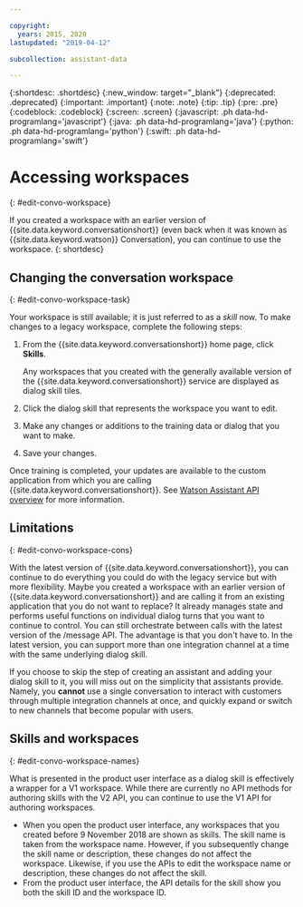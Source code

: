 ```yaml
---

copyright:
  years: 2015, 2020
lastupdated: "2019-04-12"

subcollection: assistant-data

---
```


{:shortdesc: .shortdesc}
{:new_window: target="_blank"}
{:deprecated: .deprecated}
{:important: .important}
{:note: .note}
{:tip: .tip}
{:pre: .pre}
{:codeblock: .codeblock}
{:screen: .screen}
{:javascript: .ph data-hd-programlang='javascript'}
{:java: .ph data-hd-programlang='java'}
{:python: .ph data-hd-programlang='python'}
{:swift: .ph data-hd-programlang='swift'}

# Accessing workspaces
{: #edit-convo-workspace}

If you created a workspace with an earlier version of {{site.data.keyword.conversationshort}} (even back when it was known as {{site.data.keyword.watson}} Conversation), you can continue to use the workspace.
{: shortdesc}

## Changing the conversation workspace
{: #edit-convo-workspace-task}

Your workspace is still available; it is just referred to as a *skill* now. To make changes to a legacy workspace, complete the following steps:

1.  From the {{site.data.keyword.conversationshort}} home page, click **Skills**.

    Any workspaces that you created with the generally available version of the {{site.data.keyword.conversationshort}} service are displayed as dialog skill tiles.
1.  Click the dialog skill that represents the workspace you want to edit.
1.  Make any changes or additions to the training data or dialog that you want to make.
1.  Save your changes.

Once training is completed, your updates are available to the custom application from which you are calling {{site.data.keyword.conversationshort}}. See [Watson Assistant API overview](/docs/services/assistant-data?topic=assistant-data-api-overview) for more information.

## Limitations
{: #edit-convo-workspace-cons}

With the latest version of {{site.data.keyword.conversationshort}}, you can continue to do everything you could do with the legacy service but with more flexibility. Maybe you created a workspace with an earlier version of {{site.data.keyword.conversationshort}} and are calling it from an existing application that you do not want to replace? It already manages state and performs useful functions on individual dialog turns that you want to continue to control. You can still orchestrate between calls with the latest version of the /message API. The advantage is that you don't have to. In the latest version, you can support more than one integration channel at a time with the same underlying dialog skill.

If you choose to skip the step of creating an assistant and adding your dialog skill to it, you will miss out on the simplicity that assistants provide. Namely, you **cannot** use a single conversation to interact with customers through multiple integration channels at once, and quickly expand or switch to new channels that become popular with users.

## Skills and workspaces
{: #edit-convo-workspace-names}

What is presented in the product user interface as a dialog skill is effectively a wrapper for a V1 workspace. While there are currently no API methods for authoring skills with the V2 API, you can continue to use the V1 API for authoring workspaces.

- When you open the product user interface, any workspaces that you created before 9 November 2018 are shown as skills. The skill name is taken from the workspace name. However, if you subsequently change the skill name or description, these changes do not affect the workspace. Likewise, if you use the APIs to edit the workspace name or description, these changes do not affect the skill.
- From the product user interface, the API details for the skill show you both the skill ID and the workspace ID.
